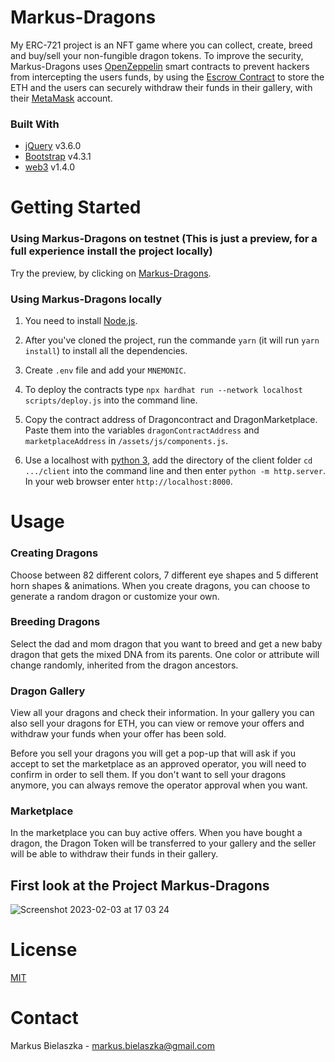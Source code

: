 # Markus-Dragons

My ERC-721 project is an NFT game where you can collect, create, breed and buy/sell your non-fungible dragon tokens.
To improve the security, Markus-Dragons uses [OpenZeppelin](https://github.com/OpenZeppelin/openzeppelin-contracts) smart contracts to prevent hackers from intercepting the users funds, by using the [Escrow Contract](https://docs.openzeppelin.com/contracts/2.x/api/payment#Escrow) to store the ETH and the users can securely withdraw their funds in their gallery, with their [MetaMask](https://metamask.io/) account.

 ### Built With

* [jQuery](https://jquery.com/) v3.6.0
* [Bootstrap](https://getbootstrap.com/) v4.3.1
* [web3](https://web3js.readthedocs.io/en/v1.3.4/) v1.4.0

# Getting Started

### Using Markus-Dragons on testnet (This is just a preview, for a full experience install the project locally)

Try the preview, by clicking on [Markus-Dragons](https://markus-dragons.netlify.app/).

### Using Markus-Dragons locally

1. You need to install [Node.js](https://nodejs.org/en/).

2. After you've cloned the project, run the commande `yarn` (it will run `yarn install`) to install all the dependencies.

3. Create `.env` file and add your `MNEMONIC`.

4. To deploy the contracts type `npx hardhat run --network localhost scripts/deploy.js` into the command line.

5. Copy the contract address of Dragoncontract and DragonMarketplace. Paste them into the variables `dragonContractAddress` and `marketplaceAddress` in `/assets/js/components.js`.

6. Use a localhost with [python 3](https://www.python.org/downloads/), add the directory of the client folder `cd .../client` into the command line and then enter `python -m http.server`. In your web browser enter `http://localhost:8000`.

# Usage

### Creating Dragons

Choose between 82 different colors, 7 different eye shapes and 5 different horn shapes & animations. When you create dragons, you can choose to generate a random dragon or customize your own.

### Breeding Dragons

Select the dad and mom dragon that you want to breed and get a new baby dragon that gets the mixed DNA from its parents. One color or attribute will change randomly, inherited from the dragon ancestors.

### Dragon Gallery

View all your dragons and check their information. In your gallery you can also sell your dragons for ETH, you can view or remove your offers and withdraw your funds when your offer has been sold.

Before you sell your dragons you will get a pop-up that will ask if you accept to set the marketplace as an approved operator, you will need to confirm in order to sell them. If you don't want to sell your dragons anymore, you can always remove the operator approval when you want.

### Marketplace

In the marketplace you can buy active offers. When you have bought a dragon, the Dragon Token will be transferred to your gallery and the seller will be able to withdraw their funds in their gallery.

## First look at the Project Markus-Dragons
![Screenshot 2023-02-03 at 17 03 24](https://user-images.githubusercontent.com/69858432/216655802-3fd2f108-be89-4cbd-b01b-5d2fb6d00907.png)

# License

[MIT](https://github.com/Markus-55/Markus-Dragons/blob/master/LICENSE)

# Contact

Markus Bielaszka - markus.bielaszka@gmail.com
